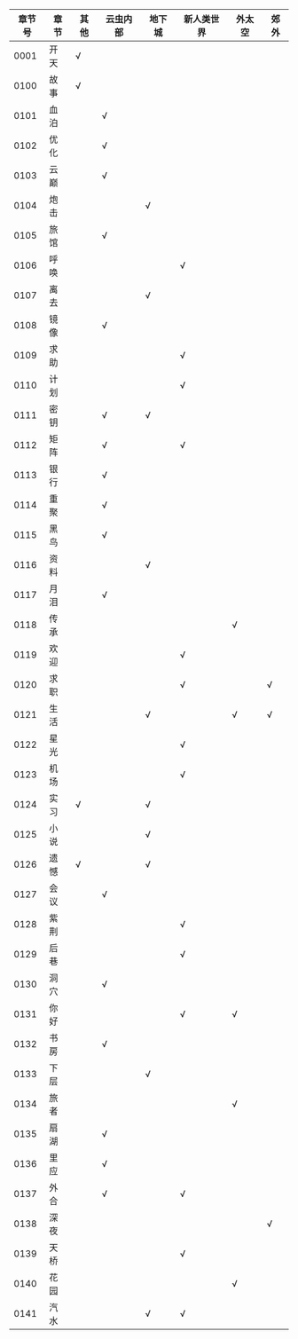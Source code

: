 | 章节号  | 章节 | 其他 | 云虫内部 | 地下城 | 新人类世界 | 外太空 | 郊外 |
|------|----|----|------|-----|-------|-----|----|
| 0001 | 开天 | √  |      |     |       |     |    |
| 0100 | 故事 | √  |      |     |       |     |    |
| 0101 | 血泊 |    | √    |     |       |     |    |
| 0102 | 优化 |    | √    |     |       |     |    |
| 0103 | 云巅 |    | √    |     |       |     |    |
| 0104 | 炮击 |    |      | √   |       |     |    |
| 0105 | 旅馆 |    | √    |     |       |     |    |
| 0106 | 呼唤 |    |      |     | √     |     |    |
| 0107 | 离去 |    |      | √   |       |     |    |
| 0108 | 镜像 |    | √    |     |       |     |    |
| 0109 | 求助 |    |      |     | √     |     |    |
| 0110 | 计划 |    |      |     | √     |     |    |
| 0111 | 密钥 |    | √    | √   |       |     |    |
| 0112 | 矩阵 |    | √    |     | √     |     |    |
| 0113 | 银行 |    | √    |     |       |     |    |
| 0114 | 重聚 |    | √    |     |       |     |    |
| 0115 | 黑鸟 |    | √    |     |       |     |    |
| 0116 | 资料 |    |      | √   |       |     |    |
| 0117 | 月泪 |    | √    |     |       |     |    |
| 0118 | 传承 |    |      |     |       | √   |    |
| 0119 | 欢迎 |    |      |     | √     |     |    |
| 0120 | 求职 |    |      |     | √     |     | √  |
| 0121 | 生活 |    |      | √   |       | √   | √  |
| 0122 | 星光 |    |      |     | √     |     |    |
| 0123 | 机场 |    |      |     | √     |     |    |
| 0124 | 实习 | √  |      | √   |       |     |    |
| 0125 | 小说 |    |      | √   |       |     |    |
| 0126 | 遗憾 | √  |      | √   |       |     |    |
| 0127 | 会议 |    | √    |     |       |     |    |
| 0128 | 紫荆 |    |      |     | √     |     |    |
| 0129 | 后巷 |    |      |     | √     |     |    |
| 0130 | 洞穴 |    | √    |     |       |     |    |
| 0131 | 你好 |    |      |     | √     | √   |    |
| 0132 | 书房 |    | √    |     |       |     |    |
| 0133 | 下层 |    |      | √   |       |     |    |
| 0134 | 旅者 |    |      |     |       | √   |    |
| 0135 | 扇湖 |    | √    |     |       |     |    |
| 0136 | 里应 |    | √    |     |       |     |    |
| 0137 | 外合 |    | √    |     | √     |     |    |
| 0138 | 深夜 |    |      |     |       |     | √  |
| 0139 | 天桥 |    |      |     | √     |     |    |
| 0140 | 花园 |    |      |     |       | √   |    |
| 0141 | 汽水 |    |      | √   | √     |     |    |


